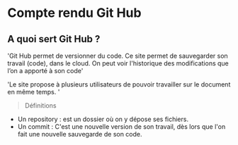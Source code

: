 # Compte rendu Git Hub
## A quoi sert Git Hub ?
 'Git Hub permet de versionner du code. Ce site permet de sauvegarder son travail (code), dans le cloud. On peut voir l'historique des modifications que l’on a apporté à son code'

'Le site propose à plusieurs utilisateurs de pouvoir travailler sur le document en même temps. '

> Définitions
- Un repository : est un dossier où on y dépose ses fichiers.
- Un commit : C'est une nouvelle version de son travail, dès lors que l'on fait une nouvelle sauvegarde de son code.
